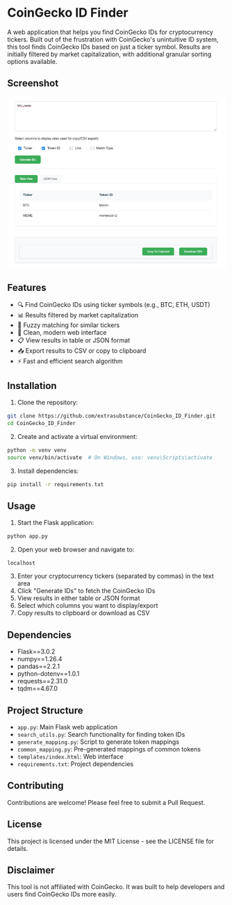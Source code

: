 # CoinGecko ID Finder

A web application that helps you find CoinGecko IDs for cryptocurrency tickers. Built out of the frustration with CoinGecko's unintuitive ID system, this tool finds CoinGecko IDs based on just a ticker symbol. Results are initially filtered by market capitalization, with additional granular sorting options available.

## Screenshot
![CoinGecko ID Finder Interface](idfinder.png)

## Features

- 🔍 Find CoinGecko IDs using ticker symbols (e.g., BTC, ETH, USDT)
- 📊 Results filtered by market capitalization
- 🔄 Fuzzy matching for similar tickers
- 📱 Clean, modern web interface
- 📋 View results in table or JSON format
- 📥 Export results to CSV or copy to clipboard
- ⚡ Fast and efficient search algorithm



## Installation

1. Clone the repository:
```bash
git clone https://github.com/extrasubstance/CoinGecko_ID_Finder.git
cd CoinGecko_ID_Finder
```

2. Create and activate a virtual environment:
```bash
python -m venv venv
source venv/bin/activate  # On Windows, use: venv\Scripts\activate
```

3. Install dependencies:
```bash
pip install -r requirements.txt
```

## Usage

1. Start the Flask application:
```bash
python app.py
```

2. Open your web browser and navigate to:
```
localhost
```

3. Enter your cryptocurrency tickers (separated by commas) in the text area
4. Click "Generate IDs" to fetch the CoinGecko IDs
5. View results in either table or JSON format
6. Select which columns you want to display/export
7. Copy results to clipboard or download as CSV

## Dependencies

- Flask==3.0.2
- numpy==1.26.4
- pandas==2.2.1
- python-dotenv==1.0.1
- requests==2.31.0
- tqdm==4.67.0

## Project Structure

- `app.py`: Main Flask web application
- `search_utils.py`: Search functionality for finding token IDs
- `generate_mapping.py`: Script to generate token mappings
- `common_mapping.py`: Pre-generated mappings of common tokens
- `templates/index.html`: Web interface
- `requirements.txt`: Project dependencies

## Contributing

Contributions are welcome! Please feel free to submit a Pull Request.

## License

This project is licensed under the MIT License - see the LICENSE file for details.

## Disclaimer

This tool is not affiliated with CoinGecko. It was built to help developers and users find CoinGecko IDs more easily.
